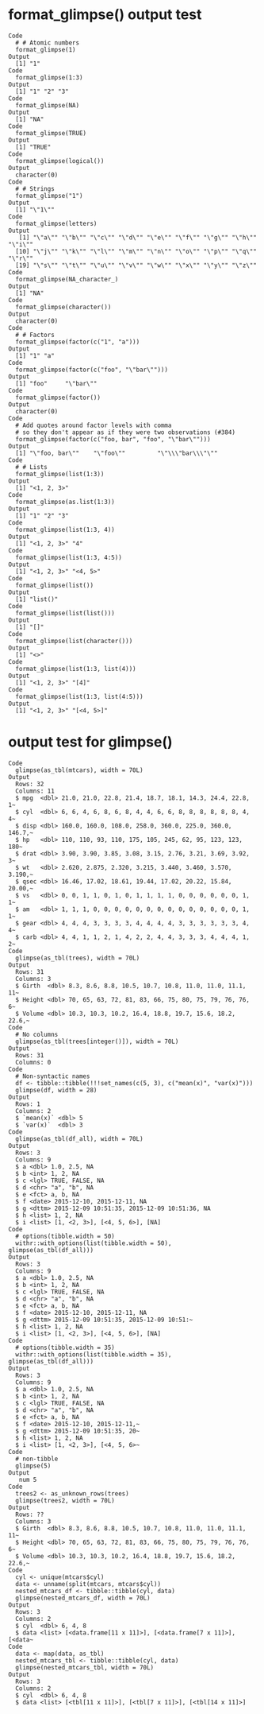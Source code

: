 # format_glimpse() output test

    Code
      # # Atomic numbers
      format_glimpse(1)
    Output
      [1] "1"
    Code
      format_glimpse(1:3)
    Output
      [1] "1" "2" "3"
    Code
      format_glimpse(NA)
    Output
      [1] "NA"
    Code
      format_glimpse(TRUE)
    Output
      [1] "TRUE"
    Code
      format_glimpse(logical())
    Output
      character(0)
    Code
      # # Strings
      format_glimpse("1")
    Output
      [1] "\"1\""
    Code
      format_glimpse(letters)
    Output
       [1] "\"a\"" "\"b\"" "\"c\"" "\"d\"" "\"e\"" "\"f\"" "\"g\"" "\"h\"" "\"i\""
      [10] "\"j\"" "\"k\"" "\"l\"" "\"m\"" "\"n\"" "\"o\"" "\"p\"" "\"q\"" "\"r\""
      [19] "\"s\"" "\"t\"" "\"u\"" "\"v\"" "\"w\"" "\"x\"" "\"y\"" "\"z\""
    Code
      format_glimpse(NA_character_)
    Output
      [1] "NA"
    Code
      format_glimpse(character())
    Output
      character(0)
    Code
      # # Factors
      format_glimpse(factor(c("1", "a")))
    Output
      [1] "1" "a"
    Code
      format_glimpse(factor(c("foo", "\"bar\"")))
    Output
      [1] "foo"     "\"bar\""
    Code
      format_glimpse(factor())
    Output
      character(0)
    Code
      # Add quotes around factor levels with comma
      # so they don't appear as if they were two observations (#384)
      format_glimpse(factor(c("foo, bar", "foo", "\"bar\"")))
    Output
      [1] "\"foo, bar\""    "\"foo\""         "\"\\\"bar\\\"\""
    Code
      # # Lists
      format_glimpse(list(1:3))
    Output
      [1] "<1, 2, 3>"
    Code
      format_glimpse(as.list(1:3))
    Output
      [1] "1" "2" "3"
    Code
      format_glimpse(list(1:3, 4))
    Output
      [1] "<1, 2, 3>" "4"        
    Code
      format_glimpse(list(1:3, 4:5))
    Output
      [1] "<1, 2, 3>" "<4, 5>"   
    Code
      format_glimpse(list())
    Output
      [1] "list()"
    Code
      format_glimpse(list(list()))
    Output
      [1] "[]"
    Code
      format_glimpse(list(character()))
    Output
      [1] "<>"
    Code
      format_glimpse(list(1:3, list(4)))
    Output
      [1] "<1, 2, 3>" "[4]"      
    Code
      format_glimpse(list(1:3, list(4:5)))
    Output
      [1] "<1, 2, 3>" "[<4, 5>]" 

# output test for glimpse()

    Code
      glimpse(as_tbl(mtcars), width = 70L)
    Output
      Rows: 32
      Columns: 11
      $ mpg  <dbl> 21.0, 21.0, 22.8, 21.4, 18.7, 18.1, 14.3, 24.4, 22.8, 1~
      $ cyl  <dbl> 6, 6, 4, 6, 8, 6, 8, 4, 4, 6, 6, 8, 8, 8, 8, 8, 8, 4, 4~
      $ disp <dbl> 160.0, 160.0, 108.0, 258.0, 360.0, 225.0, 360.0, 146.7,~
      $ hp   <dbl> 110, 110, 93, 110, 175, 105, 245, 62, 95, 123, 123, 180~
      $ drat <dbl> 3.90, 3.90, 3.85, 3.08, 3.15, 2.76, 3.21, 3.69, 3.92, 3~
      $ wt   <dbl> 2.620, 2.875, 2.320, 3.215, 3.440, 3.460, 3.570, 3.190,~
      $ qsec <dbl> 16.46, 17.02, 18.61, 19.44, 17.02, 20.22, 15.84, 20.00,~
      $ vs   <dbl> 0, 0, 1, 1, 0, 1, 0, 1, 1, 1, 1, 0, 0, 0, 0, 0, 0, 1, 1~
      $ am   <dbl> 1, 1, 1, 0, 0, 0, 0, 0, 0, 0, 0, 0, 0, 0, 0, 0, 0, 1, 1~
      $ gear <dbl> 4, 4, 4, 3, 3, 3, 3, 4, 4, 4, 4, 3, 3, 3, 3, 3, 3, 4, 4~
      $ carb <dbl> 4, 4, 1, 1, 2, 1, 4, 2, 2, 4, 4, 3, 3, 3, 4, 4, 4, 1, 2~
    Code
      glimpse(as_tbl(trees), width = 70L)
    Output
      Rows: 31
      Columns: 3
      $ Girth  <dbl> 8.3, 8.6, 8.8, 10.5, 10.7, 10.8, 11.0, 11.0, 11.1, 11~
      $ Height <dbl> 70, 65, 63, 72, 81, 83, 66, 75, 80, 75, 79, 76, 76, 6~
      $ Volume <dbl> 10.3, 10.3, 10.2, 16.4, 18.8, 19.7, 15.6, 18.2, 22.6,~
    Code
      # No columns
      glimpse(as_tbl(trees[integer()]), width = 70L)
    Output
      Rows: 31
      Columns: 0
    Code
      # Non-syntactic names
      df <- tibble::tibble(!!!set_names(c(5, 3), c("mean(x)", "var(x)")))
      glimpse(df, width = 28)
    Output
      Rows: 1
      Columns: 2
      $ `mean(x)` <dbl> 5
      $ `var(x)`  <dbl> 3
    Code
      glimpse(as_tbl(df_all), width = 70L)
    Output
      Rows: 3
      Columns: 9
      $ a <dbl> 1.0, 2.5, NA
      $ b <int> 1, 2, NA
      $ c <lgl> TRUE, FALSE, NA
      $ d <chr> "a", "b", NA
      $ e <fct> a, b, NA
      $ f <date> 2015-12-10, 2015-12-11, NA
      $ g <dttm> 2015-12-09 10:51:35, 2015-12-09 10:51:36, NA
      $ h <list> 1, 2, NA
      $ i <list> [1, <2, 3>], [<4, 5, 6>], [NA]
    Code
      # options(tibble.width = 50)
      withr::with_options(list(tibble.width = 50), glimpse(as_tbl(df_all)))
    Output
      Rows: 3
      Columns: 9
      $ a <dbl> 1.0, 2.5, NA
      $ b <int> 1, 2, NA
      $ c <lgl> TRUE, FALSE, NA
      $ d <chr> "a", "b", NA
      $ e <fct> a, b, NA
      $ f <date> 2015-12-10, 2015-12-11, NA
      $ g <dttm> 2015-12-09 10:51:35, 2015-12-09 10:51:~
      $ h <list> 1, 2, NA
      $ i <list> [1, <2, 3>], [<4, 5, 6>], [NA]
    Code
      # options(tibble.width = 35)
      withr::with_options(list(tibble.width = 35), glimpse(as_tbl(df_all)))
    Output
      Rows: 3
      Columns: 9
      $ a <dbl> 1.0, 2.5, NA
      $ b <int> 1, 2, NA
      $ c <lgl> TRUE, FALSE, NA
      $ d <chr> "a", "b", NA
      $ e <fct> a, b, NA
      $ f <date> 2015-12-10, 2015-12-11,~
      $ g <dttm> 2015-12-09 10:51:35, 20~
      $ h <list> 1, 2, NA
      $ i <list> [1, <2, 3>], [<4, 5, 6>~
    Code
      # non-tibble
      glimpse(5)
    Output
       num 5
    Code
      trees2 <- as_unknown_rows(trees)
      glimpse(trees2, width = 70L)
    Output
      Rows: ??
      Columns: 3
      $ Girth  <dbl> 8.3, 8.6, 8.8, 10.5, 10.7, 10.8, 11.0, 11.0, 11.1, 11~
      $ Height <dbl> 70, 65, 63, 72, 81, 83, 66, 75, 80, 75, 79, 76, 76, 6~
      $ Volume <dbl> 10.3, 10.3, 10.2, 16.4, 18.8, 19.7, 15.6, 18.2, 22.6,~
    Code
      cyl <- unique(mtcars$cyl)
      data <- unname(split(mtcars, mtcars$cyl))
      nested_mtcars_df <- tibble::tibble(cyl, data)
      glimpse(nested_mtcars_df, width = 70L)
    Output
      Rows: 3
      Columns: 2
      $ cyl  <dbl> 6, 4, 8
      $ data <list> [<data.frame[11 x 11]>], [<data.frame[7 x 11]>], [<data~
    Code
      data <- map(data, as_tbl)
      nested_mtcars_tbl <- tibble::tibble(cyl, data)
      glimpse(nested_mtcars_tbl, width = 70L)
    Output
      Rows: 3
      Columns: 2
      $ cyl  <dbl> 6, 4, 8
      $ data <list> [<tbl[11 x 11]>], [<tbl[7 x 11]>], [<tbl[14 x 11]>]

